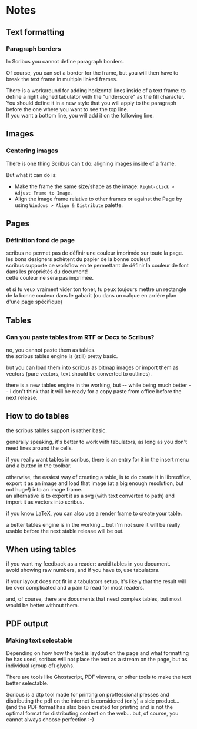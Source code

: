# Notes

## Text formatting

### Paragraph borders

In Scribus you cannot define paragraph borders.

Of course, you can set a border for the frame, but you will then have to break the text frame in multiple linked frames.

There is a workaround for adding horizontal lines inside of a text frame: to define a right aligned tabulator with the "underscore" as the fill character.  
You should define it in a new style that you will apply to the paragraph before the one where you want to see the top line.  
If you want a bottom line, you will add it on the following line.

## Images

### Centering images

There is one thing Scribus can't do: aligning images inside of a frame.

But what it can do is:

- Make the frame the same size/shape as the image: `Right-click > Adjust Frame to Image`.
- Align the image frame relative to other frames or against the Page by using `Windows > Align & Distribute` palette.

## Pages

### Définition fond de page

scribus ne permet pas de définir une couleur imprimée sur toute la page. les bons designers achètent du papier de la bonne couleur!  
scribus supporte ce workflow en te permettant de définir la couleur de font dans les propriétés du document!  
cette couleur ne sera pas imprimée.

et si tu veux vraiment vider ton toner, tu peux toujours mettre un rectangle de la bonne couleur dans le gabarit (ou dans un calque en arrière plan d'une page spécifique)

## Tables

### Can you paste tables from RTF or Docx to Scribus?

no, you cannot paste them as tables.  
the scribus tables engine is (still) pretty basic.

but you can load them into scribus as bitmap images or import them as vectors (pure vectors, text should be converted to outlines).

there is a new tables engine in the working, but -- while being much better -- i don't think that it will be ready for a copy paste from office before the next release.

## How to do tables

the scribus tables support is rather basic.

generally speaking, it's better to work with tabulators, as long as you don't need lines around the cells.

if you really want tables in scribus, there is an entry for it in the insert menu and a button in the toolbar.

otherwise, the easiest way of creating a table, is to do create it in libreoffice, export it as an image and load that image (at a big enough resolution, but not huge!) into an image frame.  
an alternative is to export it as a svg (with text converted to path) and import it as vectors into scribus.

if you know LaTeX, you can also use a render frame to create your table.

a better tables engine is in the working... but i'm not sure it will be really usable before the next stable release will be out.

## When using tables

if you want my feedback as a reader: avoid tables in you document.  
avoid showing raw numbers, and if you have to, use tabulators.

if your layout does not fit in a tabulators setup, it's likely that the result will be over complicated and a pain to read for most readers.

and, of course, there are documents that need  complex tables, but most would be better without them.

## PDF output

### Making text selectable

Depending on how how the text is laydout on the page and what formatting he has used, scribus will not place the text as a stream on the page, but as individual (group of) glyphs.

There are tools like Ghostscript, PDF viewers, or other tools to make the text better selectable.

Scribus is a dtp tool made for printing on proffessional presses and distributing the pdf on the internet is considered (only) a side product... (and the PDF format has also been created for printing and is not the optimal format for distributing content on the web... but, of course, you cannot always choose perfection :-)
